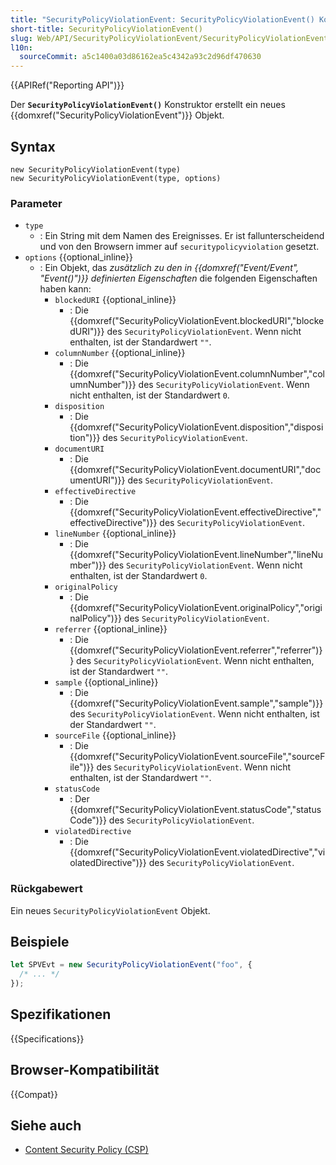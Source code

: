 ```yaml
---
title: "SecurityPolicyViolationEvent: SecurityPolicyViolationEvent() Konstruktor"
short-title: SecurityPolicyViolationEvent()
slug: Web/API/SecurityPolicyViolationEvent/SecurityPolicyViolationEvent
l10n:
  sourceCommit: a5c1400a03d86162ea5c4342a93c2d96df470630
---
```


{{APIRef("Reporting API")}}

Der **`SecurityPolicyViolationEvent()`** Konstruktor erstellt ein neues {{domxref("SecurityPolicyViolationEvent")}} Objekt.

## Syntax

```js-nolint
new SecurityPolicyViolationEvent(type)
new SecurityPolicyViolationEvent(type, options)
```

### Parameter

- `type`
  - : Ein String mit dem Namen des Ereignisses.
    Er ist fallunterscheidend und von den Browsern immer auf `securitypolicyviolation` gesetzt.
- `options` {{optional_inline}}
  - : Ein Objekt, das _zusätzlich zu den in {{domxref("Event/Event", "Event()")}} definierten Eigenschaften_ die folgenden Eigenschaften haben kann:
    - `blockedURI` {{optional_inline}}
      - : Die {{domxref("SecurityPolicyViolationEvent.blockedURI","blockedURI")}} des `SecurityPolicyViolationEvent`.
        Wenn nicht enthalten, ist der Standardwert `""`.
    - `columnNumber` {{optional_inline}}
      - : Die {{domxref("SecurityPolicyViolationEvent.columnNumber","columnNumber")}} des `SecurityPolicyViolationEvent`.
        Wenn nicht enthalten, ist der Standardwert `0`.
    - `disposition`
      - : Die {{domxref("SecurityPolicyViolationEvent.disposition","disposition")}} des `SecurityPolicyViolationEvent`.
    - `documentURI`
      - : Die {{domxref("SecurityPolicyViolationEvent.documentURI","documentURI")}} des `SecurityPolicyViolationEvent`.
    - `effectiveDirective`
      - : Die {{domxref("SecurityPolicyViolationEvent.effectiveDirective","effectiveDirective")}} des `SecurityPolicyViolationEvent`.
    - `lineNumber` {{optional_inline}}
      - : Die {{domxref("SecurityPolicyViolationEvent.lineNumber","lineNumber")}} des `SecurityPolicyViolationEvent`.
        Wenn nicht enthalten, ist der Standardwert `0`.
    - `originalPolicy`
      - : Die {{domxref("SecurityPolicyViolationEvent.originalPolicy","originalPolicy")}} des `SecurityPolicyViolationEvent`.
    - `referrer` {{optional_inline}}
      - : Die {{domxref("SecurityPolicyViolationEvent.referrer","referrer")}} des `SecurityPolicyViolationEvent`.
        Wenn nicht enthalten, ist der Standardwert `""`.
    - `sample` {{optional_inline}}
      - : Die {{domxref("SecurityPolicyViolationEvent.sample","sample")}} des `SecurityPolicyViolationEvent`.
        Wenn nicht enthalten, ist der Standardwert `""`.
    - `sourceFile` {{optional_inline}}
      - : Die {{domxref("SecurityPolicyViolationEvent.sourceFile","sourceFile")}} des `SecurityPolicyViolationEvent`.
        Wenn nicht enthalten, ist der Standardwert `""`.
    - `statusCode`
      - : Der {{domxref("SecurityPolicyViolationEvent.statusCode","statusCode")}} des `SecurityPolicyViolationEvent`.
    - `violatedDirective`
      - : Die {{domxref("SecurityPolicyViolationEvent.violatedDirective","violatedDirective")}} des `SecurityPolicyViolationEvent`.

### Rückgabewert

Ein neues `SecurityPolicyViolationEvent` Objekt.

## Beispiele

```js
let SPVEvt = new SecurityPolicyViolationEvent("foo", {
  /* ... */
});
```

## Spezifikationen

{{Specifications}}

## Browser-Kompatibilität

{{Compat}}

## Siehe auch

- [Content Security Policy (CSP)](/de/docs/Web/HTTP/CSP)

